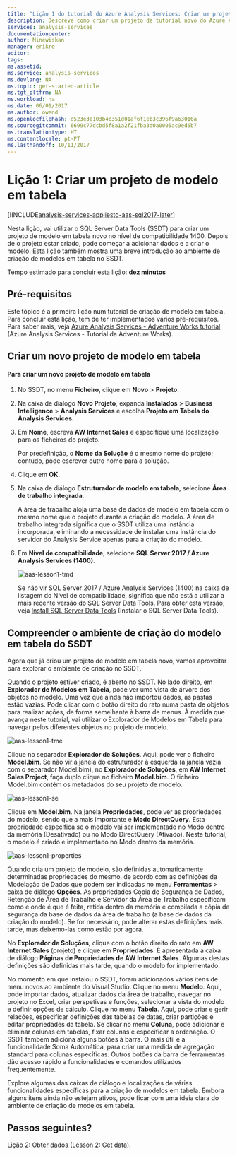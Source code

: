 ```yaml
---
title: "Lição 1 do tutorial do Azure Analysis Services: Criar um projeto de modelo em tabela novo | Microsoft Docs"
description: Descreve como criar um projeto de tutorial novo do Azure Analysis Services.
services: analysis-services
documentationcenter: 
author: Minewiskan
manager: erikre
editor: 
tags: 
ms.assetid: 
ms.service: analysis-services
ms.devlang: NA
ms.topic: get-started-article
ms.tgt_pltfrm: NA
ms.workload: na
ms.date: 06/01/2017
ms.author: owend
ms.openlocfilehash: d523e3e103b4c351d01af6f1eb3c396f9a63016a
ms.sourcegitcommit: 6699c77dcbd5f8a1a2f21fba3d0a0005ac9ed6b7
ms.translationtype: HT
ms.contentlocale: pt-PT
ms.lasthandoff: 10/11/2017
---
```

# <a name="lesson-1-create-a-tabular-model-project"></a>Lição 1: Criar um projeto de modelo em tabela

[!INCLUDE[analysis-services-appliesto-aas-sql2017-later](../../../includes/analysis-services-appliesto-aas-sql2017-later.md)]

Nesta lição, vai utilizar o SQL Server Data Tools (SSDT) para criar um projeto de modelo em tabela novo no nível de compatibilidade 1400. Depois de o projeto estar criado, pode começar a adicionar dados e a criar o modelo. Esta lição também mostra uma breve introdução ao ambiente de criação de modelos em tabela no SSDT.  
  
Tempo estimado para concluir esta lição: **dez minutos**  
  
## <a name="prerequisites"></a>Pré-requisitos  
Este tópico é a primeira lição num tutorial de criação de modelo em tabela. Para concluir esta lição, tem de ter implementados vários pré-requisitos. Para saber mais, veja [Azure Analysis Services - Adventure Works tutorial](../tutorials/aas-adventure-works-tutorial.md) (Azure Analysis Services - Tutorial da Adventure Works).  
  
## <a name="create-a-new-tabular-model-project"></a>Criar um novo projeto de modelo em tabela  
  
#### <a name="to-create-a-new-tabular-model-project"></a>Para criar um novo projeto de modelo em tabela  
  
1.  No SSDT, no menu **Ficheiro**, clique em **Novo** > **Projeto**.  
  
2.  Na caixa de diálogo **Novo Projeto**, expanda **Instalados** > **Business Intelligence** > **Analysis Services** e escolha **Projeto em Tabela do Analysis Services**.  
  
3.  Em **Nome**, escreva **AW Internet Sales** e especifique uma localização para os ficheiros do projeto.  
  
    Por predefinição, o **Nome da Solução** é o mesmo nome do projeto; contudo, pode escrever outro nome para a solução.  
  
4.  Clique em **OK**.  
  
5.  Na caixa de diálogo **Estruturador de modelo em tabela**, selecione **Área de trabalho integrada**.  
  
    A área de trabalho aloja uma base de dados de modelo em tabela com o mesmo nome que o projeto durante a criação do modelo. A área de trabalho integrada significa que o SSDT utiliza uma instância incorporada, eliminando a necessidade de instalar uma instância do servidor do Analysis Service apenas para a criação do modelo.
      
6.  Em **Nível de compatibilidade**, selecione **SQL Server 2017 / Azure Analysis Services (1400)**.   
 
    ![aas-lesson1-tmd](../tutorials/media/aas-lesson1-tmd.png)
      
    Se não vir SQL Server 2017 / Azure Analysis Services (1400) na caixa de listagem do Nível de compatibilidade, significa que não está a utilizar a mais recente versão do SQL Server Data Tools. Para obter esta versão, veja [Install SQL Server Data Tools](https://docs.microsoft.com/sql/ssdt/download-sql-server-data-tools-ssdt) (Instalar o SQL Server Data Tools).  
      
  
## <a name="understanding-the-ssdt-tabular-model-authoring-environment"></a>Compreender o ambiente de criação do modelo em tabela do SSDT  
Agora que já criou um projeto de modelo em tabela novo, vamos aproveitar para explorar o ambiente de criação no SSDT.  
  
Quando o projeto estiver criado, é aberto no SSDT. No lado direito, em **Explorador de Modelos em Tabela**, pode ver uma vista de árvore dos objetos no modelo. Uma vez que ainda não importou dados, as pastas estão vazias. Pode clicar com o botão direito do rato numa pasta de objetos para realizar ações, de forma semelhante à barra de menus. À medida que avança neste tutorial, vai utilizar o Explorador de Modelos em Tabela para navegar pelos diferentes objetos no projeto de modelo.

![aas-lesson1-tme](../tutorials/media/aas-lesson1-tme.png)

Clique no separador **Explorador de Soluções**. Aqui, pode ver o ficheiro **Model.bim**. Se não vir a janela do estruturador à esquerda (a janela vazia com o separador Model.bim), no **Explorador de Soluções**, em **AW Internet Sales Project**, faça duplo clique no ficheiro **Model.bim**. O ficheiro Model.bim contém os metadados do seu projeto de modelo. 

![aas-lesson1-se](../tutorials/media/aas-lesson1-se.png)
  
Clique em **Model.bim**. Na janela **Propriedades**, pode ver as propriedades do modelo, sendo que a mais importante é **Modo DirectQuery**. Esta propriedade especifica se o modelo vai ser implementado no Modo dentro da memória (Desativado) ou no Modo DirectQuery (Ativado). Neste tutorial, o modelo é criado e implementado no Modo dentro da memória.

![aas-lesson1-properties](../tutorials/media/aas-lesson1-properties.png)
  
Quando cria um projeto de modelo, são definidas automaticamente determinadas propriedades do mesmo, de acordo com as definições da Modelação de Dados que podem ser indicadas no menu **Ferramentas** > caixa de diálogo **Opções**. As propriedades Cópia de Segurança de Dados, Retenção de Área de Trabalho e Servidor da Área de Trabalho especificam como e onde é que é feita, retida dentro da memória e compilada a cópia de segurança da base de dados da área de trabalho (a base de dados da criação do modelo). Se for necessário, pode alterar estas definições mais tarde, mas deixemo-las como estão por agora.  

No **Explorador de Soluções**, clique com o botão direito do rato em **AW Internet Sales** (projeto) e clique em **Propriedades**. É apresentada a caixa de diálogo **Páginas de Propriedades de AW Internet Sales**. Algumas destas definições são definidas mais tarde, quando o modelo for implementado.  
  
No momento em que instalou o SSDT, foram adicionados vários itens de menu novos ao ambiente do Visual Studio. Clique no menu **Modelo**. Aqui, pode importar dados, atualizar dados da área de trabalho, navegar no projeto no Excel, criar perspetivas e funções, selecionar a vista do modelo e definir opções de cálculo. Clique no menu **Tabela**. Aqui, pode criar e gerir relações, especificar definições das tabelas de datas, criar partições e editar propriedades da tabela. Se clicar no menu **Coluna**, pode adicionar e eliminar colunas em tabelas, fixar colunas e especificar a ordenação. O SSDT também adiciona alguns botões à barra. O mais útil é a funcionalidade Soma Automática, para criar uma medida de agregação standard para colunas específicas. Outros botões da barra de ferramentas dão acesso rápido a funcionalidades e comandos utilizados frequentemente.  
  
Explore algumas das caixas de diálogo e localizações de várias funcionalidades específicas para a criação de modelos em tabela. Embora alguns itens ainda não estejam ativos, pode ficar com uma ideia clara do ambiente de criação de modelos em tabela.  
  

## <a name="whats-next"></a>Passos seguintes?
[Lição 2: Obter dados (Lesson 2: Get data)](../tutorials/aas-lesson-2-get-data.md).

  
  
  
